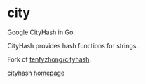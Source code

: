 # city

Google CityHash in Go. 

CityHash provides hash functions for strings. 

Fork of [tenfyzhong/cityhash](https://github.com/tenfyzhong/cityhash).

[cityhash homepage](https://github.com/google/cityhash)

